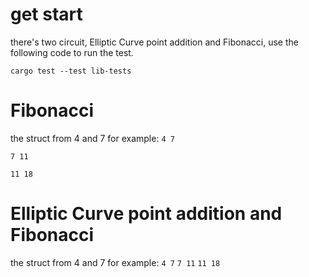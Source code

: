 # get start
there's two circuit, Elliptic Curve point addition and Fibonacci, use the following code to run the test.

````cargo test --test lib-tests````

# Fibonacci
the struct from 4 and 7 for example:
````4 7````

````7 11````

````11 18````

# Elliptic Curve point addition and Fibonacci
the struct from 4 and 7 for example:
````4 7````
````7 11````
````11 18````
